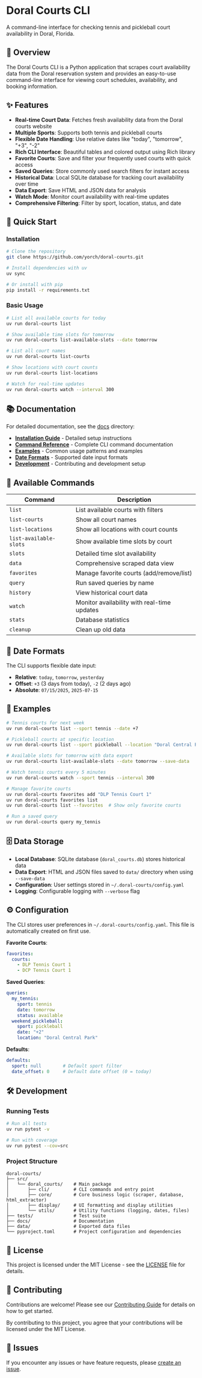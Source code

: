 # Doral Courts CLI

A command-line interface for checking tennis and pickleball court availability in Doral, Florida.

## 🎾 Overview

The Doral Courts CLI is a Python application that scrapes court availability data from the Doral reservation system and provides an easy-to-use command-line interface for viewing court schedules, availability, and booking information.

## ✨ Features

- **Real-time Court Data**: Fetches fresh availability data from the Doral courts website
- **Multiple Sports**: Supports both tennis and pickleball courts
- **Flexible Date Handling**: Use relative dates like "today", "tomorrow", "+3", "-2"
- **Rich CLI Interface**: Beautiful tables and colored output using Rich library
- **Favorite Courts**: Save and filter your frequently used courts with quick access
- **Saved Queries**: Store commonly used search filters for instant access
- **Historical Data**: Local SQLite database for tracking court availability over time
- **Data Export**: Save HTML and JSON data for analysis
- **Watch Mode**: Monitor court availability with real-time updates
- **Comprehensive Filtering**: Filter by sport, location, status, and date

## 🚀 Quick Start

### Installation

```bash
# Clone the repository
git clone https://github.com/yorch/doral-courts.git

# Install dependencies with uv
uv sync

# Or install with pip
pip install -r requirements.txt
```

### Basic Usage

```bash
# List all available courts for today
uv run doral-courts list

# Show available time slots for tomorrow
uv run doral-courts list-available-slots --date tomorrow

# List all court names
uv run doral-courts list-courts

# Show locations with court counts
uv run doral-courts list-locations

# Watch for real-time updates
uv run doral-courts watch --interval 300
```

## 📚 Documentation

For detailed documentation, see the [docs](./docs/) directory:

- **[Installation Guide](./docs/installation.md)** - Detailed setup instructions
- **[Command Reference](./docs/commands.md)** - Complete CLI command documentation
- **[Examples](./docs/examples.md)** - Common usage patterns and examples
- **[Date Formats](./docs/date-formats.md)** - Supported date input formats
- **[Development](./docs/development.md)** - Contributing and development setup

## 🔧 Available Commands

| Command                | Description                                 |
| ---------------------- | ------------------------------------------- |
| `list`                 | List available courts with filters          |
| `list-courts`          | Show all court names                        |
| `list-locations`       | Show all locations with court counts        |
| `list-available-slots` | Show available time slots by court          |
| `slots`                | Detailed time slot availability             |
| `data`                 | Comprehensive scraped data view             |
| `favorites`            | Manage favorite courts (add/remove/list)    |
| `query`                | Run saved queries by name                   |
| `history`              | View historical court data                  |
| `watch`                | Monitor availability with real-time updates |
| `stats`                | Database statistics                         |
| `cleanup`              | Clean up old data                           |

## 📅 Date Formats

The CLI supports flexible date input:

- **Relative**: `today`, `tomorrow`, `yesterday`
- **Offset**: `+3` (3 days from today), `-2` (2 days ago)
- **Absolute**: `07/15/2025`, `2025-07-15`

## 🎯 Examples

```bash
# Tennis courts for next week
uv run doral-courts list --sport tennis --date +7

# Pickleball courts at specific location
uv run doral-courts list --sport pickleball --location "Doral Central Park"

# Available slots for tomorrow with data export
uv run doral-courts list-available-slots --date tomorrow --save-data

# Watch tennis courts every 5 minutes
uv run doral-courts watch --sport tennis --interval 300

# Manage favorite courts
uv run doral-courts favorites add "DLP Tennis Court 1"
uv run doral-courts favorites list
uv run doral-courts list --favorites  # Show only favorite courts

# Run a saved query
uv run doral-courts query my_tennis
```

## 🗄️ Data Storage

- **Local Database**: SQLite database (`doral_courts.db`) stores historical data
- **Data Export**: HTML and JSON files saved to `data/` directory when using `--save-data`
- **Configuration**: User settings stored in `~/.doral-courts/config.yaml`
- **Logging**: Configurable logging with `--verbose` flag

## ⚙️ Configuration

The CLI stores user preferences in `~/.doral-courts/config.yaml`. This file is automatically created on first use.

**Favorite Courts**:

```yaml
favorites:
  courts:
    - DLP Tennis Court 1
    - DCP Tennis Court 1
```

**Saved Queries**:

```yaml
queries:
  my_tennis:
    sport: tennis
    date: tomorrow
    status: available
  weekend_pickleball:
    sport: pickleball
    date: "+2"
    location: "Doral Central Park"
```

**Defaults**:

```yaml
defaults:
  sport: null        # Default sport filter
  date_offset: 0     # Default date offset (0 = today)
```

## 🛠️ Development

### Running Tests

```bash
# Run all tests
uv run pytest -v

# Run with coverage
uv run pytest --cov=src
```

### Project Structure

```
doral-courts/
├── src/
│   └── doral_courts/    # Main package
│       ├── cli/         # CLI commands and entry point
│       ├── core/        # Core business logic (scraper, database, html_extractor)
│       ├── display/     # UI formatting and display utilities
│       └── utils/       # Utility functions (logging, dates, files)
├── tests/               # Test suite
├── docs/                # Documentation
├── data/                # Exported data files
└── pyproject.toml       # Project configuration and dependencies
```

## 📝 License

This project is licensed under the MIT License - see the [LICENSE](LICENSE) file for details.

## 🤝 Contributing

Contributions are welcome! Please see our [Contributing Guide](CONTRIBUTING.md) for details on how to get started.

By contributing to this project, you agree that your contributions will be licensed under the MIT License.

## 🐛 Issues

If you encounter any issues or have feature requests, please [create an issue](link-to-issues).
